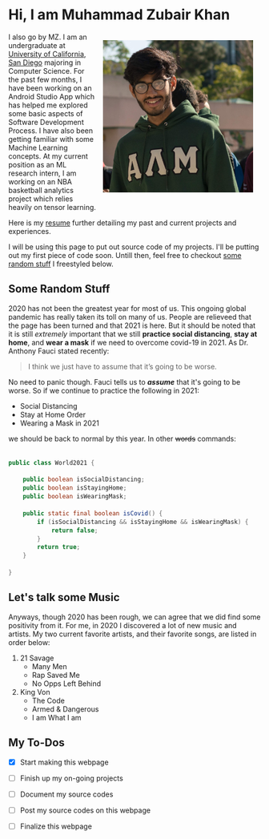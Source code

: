 # Hi, I am Muhammad Zubair Khan

<img src="/Images/profilepic.jpg" width="300" align="right" style="vertical-align:middle;margin:15px 15px">

I also go by MZ. I am an undergraduate at [University of California, San Diego](https://ucsd.edu/) majoring in Computer Science. For the past few months, I have been working on an Android Studio App which has helped me explored some basic aspects of Software Development Process. I have also been getting familiar with some Machine Learning concepts. At my current position as an ML research intern, I am working on an NBA basketball analytics project which relies heavily on tensor learning. 

Here is my [resume](docs/Muhammad%20Z%20Khan%20Resume.pdf) further detailing my past and current projects and experiences.

I will be using this page to put out source code of my projects. I'll be putting out my first piece of code soon. Untill then, feel free to checkout [some random stuff](#some-random-stuff) I freestyled below. 

## Some Random Stuff

2020 has not been the greatest year for most of us. This ongoing global pandemic has really taken its toll on many of us. People are relieveed that the page has been turned and that 2021 is here. But it should be noted that it is still _extremely_ important that we still **practice social distancing**, **stay at home**, and **wear a mask** if we need to overcome covid-19 in 2021. As Dr. Anthony Fauci stated recently:
> I think we just have to assume that it’s going to be worse.

No need to panic though. Fauci tells us to **_assume_** that it's going to be worse. So if we continue to practice the following in 2021:
- Social Distancing
- Stay at Home Order
- Wearing a Mask in 2021 
  
we should be back to normal by this year. In other ~~words~~ commands:

```java

public class World2021 {

    public boolean isSocialDistancing;
    public boolean isStayingHome;
    public boolean isWearingMask;
    
    public static final boolean isCovid() {
        if (isSocialDistancing && isStayingHome && isWearingMask) {
            return false;
        }
        return true;
    }
    
}
```

## Let's talk some Music

Anyways, though 2020 has been rough, we can agree that we did find some positivity from it. For me, in 2020 I discovered a lot of new music and artists. My two current favorite artists, and their favorite songs, are listed in order below:

1. 21 Savage
   - Many Men
   - Rap Saved Me
   - No Opps Left Behind
2. King Von
   - The Code
   - Armed & Dangerous
   - I am What I am

## My To-Dos

- [x] Start making this webpage
- [ ] Finish up my on-going projects
- [ ] Document my source codes
- [ ] Post my source codes on this webpage
- [ ] Finalize this webpage


